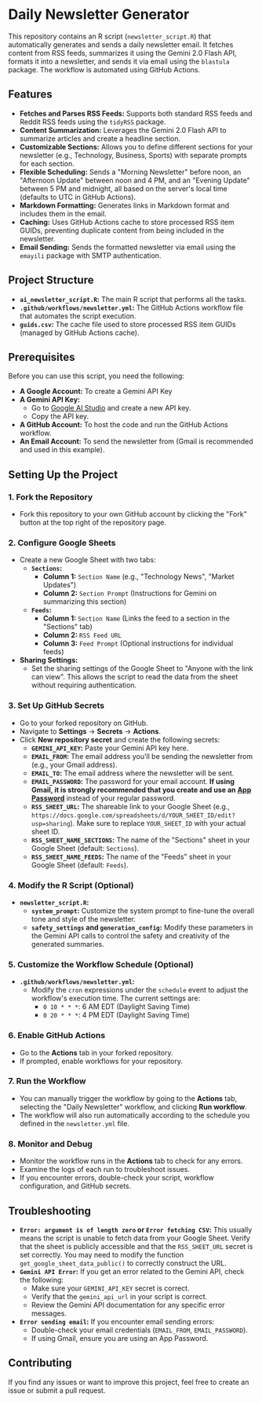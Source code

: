 # Daily Newsletter Generator

This repository contains an R script (`newsletter_script.R`) that automatically generates and sends a daily newsletter email. It fetches content from RSS feeds, summarizes it using the Gemini 2.0 Flash API, formats it into a newsletter, and sends it via email using the `blastula` package. The workflow is automated using GitHub Actions.

## Features

*   **Fetches and Parses RSS Feeds:** Supports both standard RSS feeds and Reddit RSS feeds using the `tidyRSS` package.
*   **Content Summarization:** Leverages the Gemini 2.0 Flash API to summarize articles and create a headline section.
*   **Customizable Sections:** Allows you to define different sections for your newsletter (e.g., Technology, Business, Sports) with separate prompts for each section.
*   **Flexible Scheduling:** Sends a "Morning Newsletter" before noon, an "Afternoon Update" between noon and 4 PM, and an "Evening Update" between 5 PM and midnight, all based on the server's local time (defaults to UTC in GitHub Actions).
*   **Markdown Formatting:** Generates links in Markdown format and includes them in the email.
*   **Caching:** Uses GitHub Actions cache to store processed RSS item GUIDs, preventing duplicate content from being included in the newsletter.
*   **Email Sending:** Sends the formatted newsletter via email using the `emayili` package with SMTP authentication.

## Project Structure

*   **`ai_newsletter_script.R`:** The main R script that performs all the tasks.
*   **`.github/workflows/newsletter.yml`:** The GitHub Actions workflow file that automates the script execution.
*   **`guids.csv`:** The cache file used to store processed RSS item GUIDs (managed by GitHub Actions cache).

## Prerequisites

Before you can use this script, you need the following:

*   **A Google Account:** To create a Gemini API Key
*   **A Gemini API Key:**
    *   Go to [Google AI Studio](https://ai.google.dev/) and create a new API key.
    *   Copy the API key.
*   **A GitHub Account:** To host the code and run the GitHub Actions workflow.
*   **An Email Account:** To send the newsletter from (Gmail is recommended and used in this example).

## Setting Up the Project

### 1. Fork the Repository

*   Fork this repository to your own GitHub account by clicking the "Fork" button at the top right of the repository page.

### 2. Configure Google Sheets

*   Create a new Google Sheet with two tabs:
    *   **`Sections`:**
        *   **Column 1:** `Section Name` (e.g., "Technology News", "Market Updates")
        *   **Column 2:** `Section Prompt` (Instructions for Gemini on summarizing this section)
    *   **`Feeds`:**
        *   **Column 1:** `Section Name` (Links the feed to a section in the "Sections" tab)
        *   **Column 2:** `RSS Feed URL`
        *   **Column 3:** `Feed Prompt` (Optional instructions for individual feeds)
*   **Sharing Settings:**
    *   Set the sharing settings of the Google Sheet to "Anyone with the link can view". This allows the script to read the data from the sheet without requiring authentication.

### 3. Set Up GitHub Secrets

*   Go to your forked repository on GitHub.
*   Navigate to **Settings** -> **Secrets** -> **Actions**.
*   Click **New repository secret** and create the following secrets:
    *   **`GEMINI_API_KEY`:** Paste your Gemini API key here.
    *   **`EMAIL_FROM`:** The email address you'll be sending the newsletter from (e.g., your Gmail address).
    *   **`EMAIL_TO`:** The email address where the newsletter will be sent.
    *   **`EMAIL_PASSWORD`:** The password for your email account. **If using Gmail, it is strongly recommended that you create and use an [App Password](https://support.google.com/accounts/answer/185833)** instead of your regular password.
    *   **`RSS_SHEET_URL`:** The shareable link to your Google Sheet (e.g., `https://docs.google.com/spreadsheets/d/YOUR_SHEET_ID/edit?usp=sharing`). Make sure to replace `YOUR_SHEET_ID` with your actual sheet ID.
    *   **`RSS_SHEET_NAME_SECTIONS`:** The name of the "Sections" sheet in your Google Sheet (default: `Sections`).
    *   **`RSS_SHEET_NAME_FEEDS`:** The name of the "Feeds" sheet in your Google Sheet (default: `Feeds`).

### 4. Modify the R Script (Optional)

*   **`newsletter_script.R`:**
    *   **`system_prompt`:** Customize the system prompt to fine-tune the overall tone and style of the newsletter.
    *   **`safety_settings` and `generation_config`:** Modify these parameters in the Gemini API calls to control the safety and creativity of the generated summaries.

### 5. Customize the Workflow Schedule (Optional)

*   **`.github/workflows/newsletter.yml`:**
    *   Modify the `cron` expressions under the `schedule` event to adjust the workflow's execution time. The current settings are:
        *   `0 10 * * *`: 6 AM EDT (Daylight Saving Time)
        *   `0 20 * * *`: 4 PM EDT (Daylight Saving Time)

### 6. Enable GitHub Actions

*   Go to the **Actions** tab in your forked repository.
*   If prompted, enable workflows for your repository.

### 7. Run the Workflow

*   You can manually trigger the workflow by going to the **Actions** tab, selecting the "Daily Newsletter" workflow, and clicking **Run workflow**.
*   The workflow will also run automatically according to the schedule you defined in the `newsletter.yml` file.

### 8. Monitor and Debug

*   Monitor the workflow runs in the **Actions** tab to check for any errors.
*   Examine the logs of each run to troubleshoot issues.
*   If you encounter errors, double-check your script, workflow configuration, and GitHub secrets.

## Troubleshooting

*   **`Error: argument is of length zero` or `Error fetching CSV`:** This usually means the script is unable to fetch data from your Google Sheet. Verify that the sheet is publicly accessible and that the `RSS_SHEET_URL` secret is set correctly. You may need to modify the function `get_google_sheet_data_public()` to correctly construct the URL.
*   **`Gemini API Error`:** If you get an error related to the Gemini API, check the following:
    *   Make sure your `GEMINI_API_KEY` secret is correct.
    *   Verify that the `gemini_api_url` in your script is correct.
    *   Review the Gemini API documentation for any specific error messages.
*   **`Error sending email`:** If you encounter email sending errors:
    *   Double-check your email credentials (`EMAIL_FROM`, `EMAIL_PASSWORD`).
    *   If using Gmail, ensure you are using an App Password.

## Contributing

If you find any issues or want to improve this project, feel free to create an issue or submit a pull request.